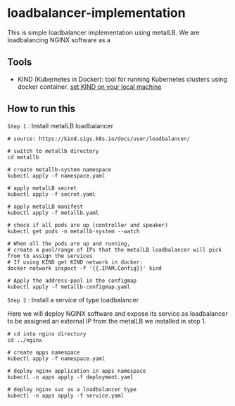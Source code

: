 # loadbalancer-implementation

This is simple loadbalancer implementation using metalLB.
We are loadbalancing NGINX software as a 

## Tools

- KIND (Kubernetes in Docker): tool for running Kubernetes clusters using docker container. [set KIND on your local machine](https://www.notion.so/Create-Kubernetes-cluster-with-KinD-2f20ca99835a4df6bc223ec62c05b5e7)

## How to run this 


`Step 1` : Install metalLB loadbalancer

```
# source: https://kind.sigs.k8s.io/docs/user/loadbalancer/

# switch to metallb directory
cd metallb

# create metallb-system namespace
kubectl apply -f namespace.yaml

# apply metalLB secret
kubectl apply -f secret.yaml

# apply metalLB manifest
kubectl apply -f metallb.yaml

# check if all pods are up (controller and speaker)
kubectl get pods -n metallb-system --watch 

# When all the pods are up and running,
# create a pool/range of IPs that the metalLB loadbalancer will pick from to assign the services
# If using KIND get KIND network in docker: 
docker network inspect -f '{{.IPAM.Config}}' kind

# Apply the address-pool in the configmap
kubectl apply -f metallb-configmap.yaml

```

`Step 2` : Install a service of type loadbalancer

Here we will deploy NGINX software and expose its service as loadbalancer to be assigned an external IP from the metalLB we installed in step 1.

```
# cd into nginx directory
cd ../nginx

# create apps namespace
kubectl apply -f namespace.yaml

# deploy nginx application in apps namespace
kubectl -n apps apply -f deployment.yaml

# deploy nginx svc as a loadbalancer type
kubectl -n apps apply -f service.yaml 


```
